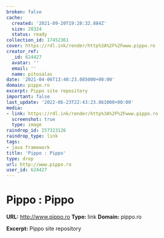 ```yaml
---
broken: false
cache:
  created: '2021-09-20T19:28:32.884Z'
  size: 28324
  status: ready
collection_id: 17452361
cover: https://rdl.ink/render/http%3A%2F%2Fwww.pippo.ro
creator_ref:
  _id: 624427
  avatar: ''
  email: ''
  name: pitosalas
date: '2021-04-06T13:40:23.085000+00:00'
domain: pippo.ro
excerpt: Pippo site repository
important: false
last_update: '2022-06-23T22:43:23.861000+00:00'
media:
- link: https://rdl.ink/render/http%3A%2F%2Fwww.pippo.ro
  screenshot: true
  type: image
raindrop_id: 257323126
raindrop_type: link
tags:
- java framework
title: 'Pippo : Pippo'
type: drop
url: http://www.pippo.ro
user_id: 624427
---
```


# Pippo : Pippo

**URL:** http://www.pippo.ro
**Type:** link
**Domain:** pippo.ro

**Excerpt:** Pippo site repository
